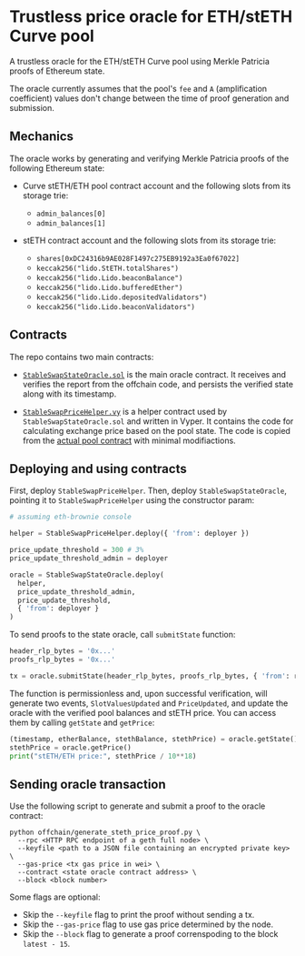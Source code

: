 # Trustless price oracle for ETH/stETH Curve pool

A trustless oracle for the ETH/stETH Curve pool using Merkle Patricia proofs of Ethereum state.

The oracle currently assumes that the pool's `fee` and `A` (amplification coefficient) values don't
change between the time of proof generation and submission.


## Mechanics

The oracle works by generating and verifying Merkle Patricia proofs of the following Ethereum state:

* Curve stETH/ETH pool contract account and the following slots from its storage trie:
  * `admin_balances[0]`
  * `admin_balances[1]`

* stETH contract account and the following slots from its storage trie:
  * `shares[0xDC24316b9AE028F1497c275EB9192a3Ea0f67022]`
  * `keccak256("lido.StETH.totalShares")`
  * `keccak256("lido.Lido.beaconBalance")`
  * `keccak256("lido.Lido.bufferedEther")`
  * `keccak256("lido.Lido.depositedValidators")`
  * `keccak256("lido.Lido.beaconValidators")`


## Contracts

The repo contains two main contracts:

* [`StableSwapStateOracle.sol`] is the main oracle contract. It receives and verifies the report
  from the offchain code, and persists the verified state along with its timestamp.

* [`StableSwapPriceHelper.vy`] is a helper contract used by `StableSwapStateOracle.sol` and written
  in Vyper. It contains the code for calculating exchange price based on the pool state. The code
  is copied from the [actual pool contract] with minimal modifiactions.

[`StableSwapStateOracle.sol`]: ./contracts/StableSwapStateOracle.sol
[`StableSwapPriceHelper.vy`]: ./contracts/StableSwapPriceHelper.vy
[actual pool contract]: https://github.com/curvefi/curve-contract/blob/3fa3b6c/contracts/pools/steth/StableSwapSTETH.vy


## Deploying and using contracts

First, deploy `StableSwapPriceHelper`. Then, deploy `StableSwapStateOracle`, pointing it
to `StableSwapPriceHelper` using the constructor param:

```python
# assuming eth-brownie console

helper = StableSwapPriceHelper.deploy({ 'from': deployer })

price_update_threshold = 300 # 3%
price_update_threshold_admin = deployer

oracle = StableSwapStateOracle.deploy(
  helper,
  price_update_threshold_admin,
  price_update_threshold,
  { 'from': deployer }
)
```

To send proofs to the state oracle, call `submitState` function:

```python
header_rlp_bytes = '0x...'
proofs_rlp_bytes = '0x...'

tx = oracle.submitState(header_rlp_bytes, proofs_rlp_bytes, { 'from': reporter })
```

The function is permissionless and, upon successful verification, will generate two events,
`SlotValuesUpdated` and `PriceUpdated`, and update the oracle with the verified pool balances
and stETH price. You can access them by calling `getState` and `getPrice`:

```python
(timestamp, etherBalance, stethBalance, stethPrice) = oracle.getState()
stethPrice = oracle.getPrice()
print("stETH/ETH price:", stethPrice / 10**18)
```


## Sending oracle transaction

Use the following script to generate and submit a proof to the oracle contract:

```
python offchain/generate_steth_price_proof.py \
  --rpc <HTTP RPC endpoint of a geth full node> \
  --keyfile <path to a JSON file containing an encrypted private key> \
  --gas-price <tx gas price in wei> \
  --contract <state oracle contract address> \
  --block <block number>
```

Some flags are optional:

* Skip the `--keyfile` flag to print the proof without sending a tx.
* Skip the `--gas-price` flag to use gas price determined by the node.
* Skip the `--block` flag to generate a proof correnspoding to the block `latest - 15`.
